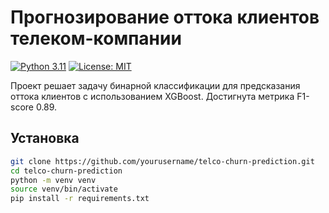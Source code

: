 # Прогнозирование оттока клиентов телеком-компании

[![Python 3.11](https://img.shields.io/badge/python-3.11-blue.svg)](https://www.python.org/downloads/release/python-3110/)
[![License: MIT](https://img.shields.io/badge/License-MIT-yellow.svg)](https://opensource.org/licenses/MIT)

Проект решает задачу бинарной классификации для предсказания оттока клиентов с использованием XGBoost. Достигнута метрика F1-score 0.89.

## Установка
```bash
git clone https://github.com/yourusername/telco-churn-prediction.git
cd telco-churn-prediction
python -m venv venv
source venv/bin/activate
pip install -r requirements.txt